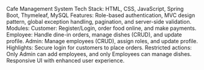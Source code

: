 Cafe Management System
Tech Stack: HTML, CSS, JavaScript, Spring Boot, Thymeleaf, MySQL
Features: Role-based authentication, MVC design pattern, global exception handling, pagination, and server-side validation.
Modules:
Customer: Register/Login, order food online, and make payments.
Employee: Handle dine-in orders, manage dishes (CRUD), and update profile.
Admin: Manage employees (CRUD), assign roles, and update profile.
Highlights:
Secure login for customers to place orders.
Restricted actions: Only Admin can add employees, and only Employees can manage dishes.
Responsive UI with enhanced user experience.
